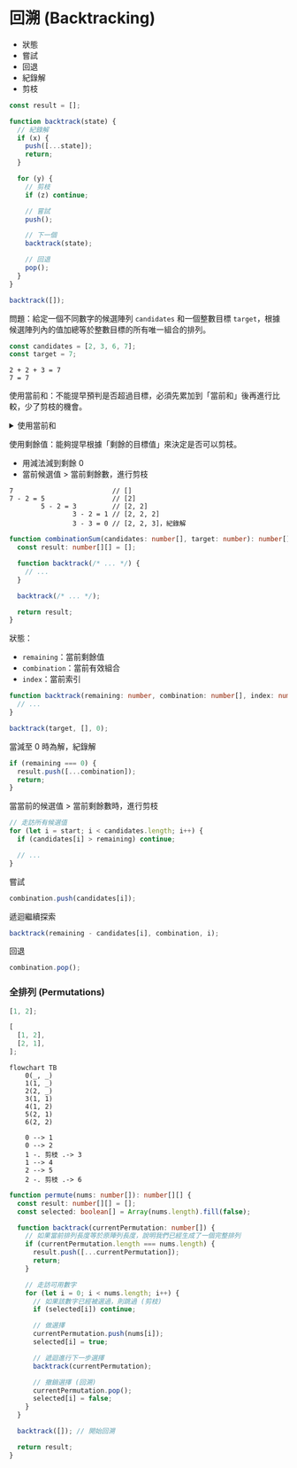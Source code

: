 # 回溯 (Backtracking)

- 狀態
- 嘗試
- 回退
- 紀錄解
- 剪枝

```ts
const result = [];

function backtrack(state) {
  // 紀錄解
  if (x) {
    push([...state]);
    return;
  }

  for (y) {
    // 剪枝
    if (z) continue;

    // 嘗試
    push();

    // 下一個
    backtrack(state);

    // 回退
    pop();
  }
}

backtrack([]);
```

問題：給定一個不同數字的候選陣列 `candidates` 和一個整數目標 `target`，根據候選陣列內的值加總等於整數目標的所有唯一組合的排列。

```ts
const candidates = [2, 3, 6, 7];
const target = 7;
```

```
2 + 2 + 3 = 7
7 = 7
```

使用當前和：不能提早預判是否超過目標，必須先累加到「當前和」後再進行比較，少了剪枝的機會。

<details>
  <summary>使用當前和</summary>

```ts
function combinationSum(candidates: number[], target: number): number[][] {
  const result: number[][] = [];

  function backtrack(sum: number, combination: number[], start: number): void {
    // 如果當前的和等於目標值，表示找到了一個有效組合
    if (sum === target) {
      result.push([...combination]);
      return;
    }

    // 如果當前和超過目標值，則返回
    if (sum > target) return;

    // 走訪候選數字
    for (let i = start; i < candidates.length; i++) {
      // 加入當前候選數字到組合中
      combination.push(candidates[i]);

      // 繼續遞迴探索，注意這裡還是傳遞 i，因為同一個數字可以被重複使用
      backtrack(sum + candidates[i], combination, i);

      // 回退，移除當前加入的數字 (回溯)
      combination.pop();
    }
  }

  // 初始呼叫 backtrack，從 0 開始累加
  backtrack(0, [], 0);

  return result;
}
```

</details>

使用剩餘值：能夠提早根據「剩餘的目標值」來決定是否可以剪枝。

- 用減法減到剩餘 0
- 當前候選值 > 當前剩餘數，進行剪枝

```
7                         // []
7 - 2 = 5                 // [2]
        5 - 2 = 3         // [2, 2]
                3 - 2 = 1 // [2, 2, 2]
                3 - 3 = 0 // [2, 2, 3]，紀錄解
```

```ts
function combinationSum(candidates: number[], target: number): number[][] {
  const result: number[][] = [];

  function backtrack(/* ... */) {
    // ...
  }

  backtrack(/* ... */);

  return result;
}
```

狀態：

- `remaining`：當前剩餘值
- `combination`：當前有效組合
- `index`：當前索引

```ts
function backtrack(remaining: number, combination: number[], index: number) {
  // ...
}

backtrack(target, [], 0);
```

當減至 0 時為解，紀錄解

```ts
if (remaining === 0) {
  result.push([...combination]);
  return;
}
```

當當前的候選值 > 當前剩餘數時，進行剪枝

```ts
// 走訪所有候選值
for (let i = start; i < candidates.length; i++) {
  if (candidates[i] > remaining) continue;

  // ...
}
```

嘗試

```ts
combination.push(candidates[i]);
```

遞迴繼續探索

```ts
backtrack(remaining - candidates[i], combination, i);
```

回退

```ts
combination.pop();
```

### 全排列 (Permutations)

```ts
[1, 2];
```

```ts
[
  [1, 2],
  [2, 1],
];
```

```mermaid
flowchart TB
    0(_, _)
    1(1, _)
    2(2, _)
    3(1, 1)
    4(1, 2)
    5(2, 1)
    6(2, 2)

    0 --> 1
    0 --> 2
    1 -. 剪枝 .-> 3
    1 --> 4
    2 --> 5
    2 -. 剪枝 .-> 6
```

```ts
function permute(nums: number[]): number[][] {
  const result: number[][] = [];
  const selected: boolean[] = Array(nums.length).fill(false);

  function backtrack(currentPermutation: number[]) {
    // 如果當前排列長度等於原陣列長度，說明我們已經生成了一個完整排列
    if (currentPermutation.length === nums.length) {
      result.push([...currentPermutation]);
      return;
    }

    // 走訪可用數字
    for (let i = 0; i < nums.length; i++) {
      // 如果該數字已經被選過，則跳過 (剪枝)
      if (selected[i]) continue;

      // 做選擇
      currentPermutation.push(nums[i]);
      selected[i] = true;

      // 遞迴進行下一步選擇
      backtrack(currentPermutation);

      // 撤銷選擇 (回溯)
      currentPermutation.pop();
      selected[i] = false;
    }
  }

  backtrack([]); // 開始回溯

  return result;
}
```
